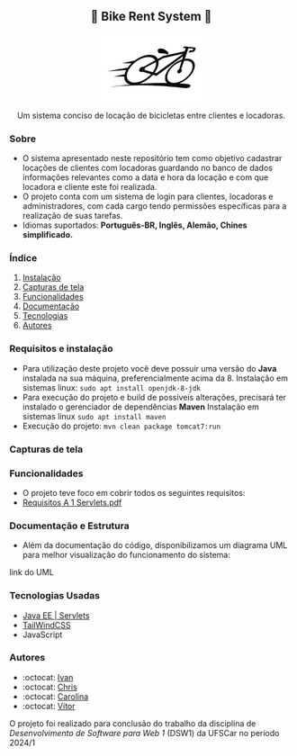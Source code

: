 <div align="center">
  <h2> 📝 Bike Rent System 📝 </h2>
  <img src="https://github.com/Maracujacake/bike-rent-system/blob/main/bikes-rent/src/main/webapp/imagemLogoSemFundo3.png" width="200">
  <p> Um sistema conciso de locação de bicicletas entre clientes e locadoras.</p>
</div>

### Sobre
- O sistema apresentado neste repositório tem como objetivo cadastrar locações de clientes com locadoras guardando no banco de dados informações relevantes
como a data e hora da locação e com que locadora e cliente este foi realizada.
- O projeto conta com um sistema de login para clientes, locadoras e administradores, com cada cargo tendo permissões específicas para a realização de suas tarefas.
- Idiomas suportados: **Português-BR, Inglês, Alemão, Chines simplificado.**

### Índice
1. [Instalação](#requisitos-e-instalação)
2. [Capturas de tela](#capturas-de-tela)
4. [Funcionalidades](#funcionalidades)
5. [Documentação](#documentação-e-estrutura)
6. [Tecnologias](#tecnologias-usadas)
7. [Autores](#autores)

### Requisitos e instalação
- Para utilização deste projeto você deve possuir uma versão do **Java** instalada na sua máquina, preferencialmente acima da 8.
Instalação em sistemas linux: ```sudo apt install openjdk-8-jdk```
- Para execução do projeto e build de possíveis alterações, precisará ter instalado o gerenciador de dependências **Maven**
Instalação em sistemas linux ```sudo apt install maven```
- Execução do projeto: ```mvn clean package tomcat7:run```

### Capturas de tela


### Funcionalidades
- O projeto teve foco em cobrir todos os seguintes requisitos:
- [Requisitos A 1 Servlets.pdf](https://github.com/user-attachments/files/16325802/Requisitos.A.1.Servlets.pdf)

### Documentação e Estrutura
- Além da documentação do código, disponibilizamos um diagrama UML para melhor visualização do funcionamento do sistema:

link do UML

### Tecnologias Usadas
- [Java EE | Servlets ](https://www.oracle.com/br/java/technologies/java-ee-glance.html)
- [TailWindCSS](https://tailwindcss.com/)
- JavaScript

### Autores
- :octocat: [Ivan](https://github.com/thativam)
- :octocat: [Chris](https://github.com/Maracujacake)
- :octocat: [Carolina](https://github.com/CarolinaMartinsEmilio)
- :octocat: [Vítor](https://github.com/VMila)
  
O projeto foi realizado para conclusão do trabalho da disciplina de *Desenvolvimento de Software para Web 1* (DSW1) da UFSCar no período 2024/1 
